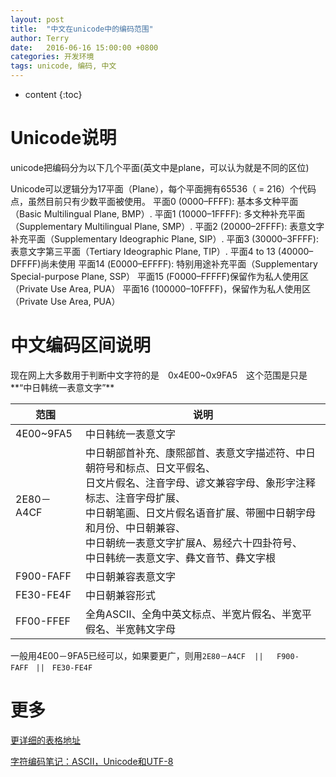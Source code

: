 ```yaml
---
layout: post
title:  "中文在unicode中的编码范围"
author: Terry
date:   2016-06-16 15:00:00 +0800
categories: 开发环境
tags: unicode, 编码, 中文
---
```


* content
{:toc}

# Unicode说明
unicode把编码分为以下几个平面(英文中是plane，可以认为就是不同的区位)





Unicode可以逻辑分为17平面（Plane），每个平面拥有65536（ = 216）个代码点，虽然目前只有少数平面被使用。
平面0 (0000–FFFF): 基本多文种平面（Basic Multilingual Plane, BMP）.
平面1 (10000–1FFFF): 多文种补充平面（Supplementary Multilingual Plane, SMP）.
平面2 (20000–2FFFF): 表意文字补充平面（Supplementary Ideographic Plane, SIP）.
平面3 (30000–3FFFF): 表意文字第三平面（Tertiary Ideographic Plane, TIP）.
平面4 to 13 (40000–DFFFF)尚未使用
平面14 (E0000–EFFFF): 特别用途补充平面（Supplementary Special-purpose Plane, SSP）
平面15 (F0000–FFFFF)保留作为私人使用区（Private Use Area, PUA）
平面16 (100000–10FFFF)，保留作为私人使用区（Private Use Area, PUA）


# 中文编码区间说明
现在网上大多数用于判断中文字符的是　0x4E00~0x9FA5　这个范围是只是**“中日韩统一表意文字”**

范围 | 说明
----- | -------
4E00~9FA5 | 中日韩统一表意文字
2E80－A4CF | 中日朝部首补充、康熙部首、表意文字描述符、中日朝符号和标点、日文平假名、<br>日文片假名、注音字母、谚文兼容字母、象形字注释标志、注音字母扩展、<br>中日朝笔画、日文片假名语音扩展、带圈中日朝字母和月份、中日朝兼容、<br>中日朝统一表意文字扩展A、易经六十四卦符号、<br>中日韩统一表意文字、彝文音节、彝文字根
F900-FAFF | 中日朝兼容表意文字
FE30-FE4F | 中日朝兼容形式
FF00-FFEF | 全角ASCII、全角中英文标点、半宽片假名、半宽平假名、半宽韩文字母

一般用4E00－9FA5已经可以，如果要更广，则用`2E80－A4CF  ||   F900-FAFF　||　FE30-FE4F`


# 更多

[更详细的表格地址](http://www.cnblogs.com/chenwenbiao/archive/2011/08/17/2142718.html)

[字符编码笔记：ASCII，Unicode和UTF-8](http://www.ruanyifeng.com/blog/2007/10/ascii_unicode_and_utf-8.html)

